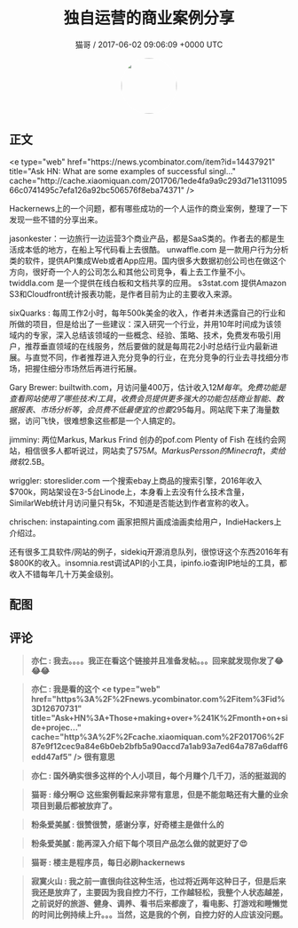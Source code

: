 <h1 align="center">独自运营的商业案例分享</h1>
<p align="center">
    <a>猫哥 / 2017-06-02 09:06:09 &#43;0000 UTC</a>
</p>

<div align="center">
    <img src="https://images.zsxq.com/FgagI9bwazZcrzGGZOzjX0b0jYeF?e=1590940799&amp;token=kIxbL07-8jAj8w1n4s9zv64FuZZNEATmlU_Vm6zD:ZmgO3Stcp1P31mt-sOrzqJZcjik=" width="100" height="100" style="border:1px solid;border-radius:50%; color:#ffffff"/>
</div>

## 正文

<div>
&lt;e type=&#34;web&#34; href=&#34;https://news.ycombinator.com/item?id=14437921&#34; title=&#34;Ask HN: What are some examples of successful singl...&#34; cache=&#34;http://cache.xiaomiquan.com/201706/1ede4fa9a9c293d71e131109566c0741495c7efa126a92bc506576f8eba74371&#34; /&gt;

Hackernews上的一个问题，都有哪些成功的一个人运作的商业案例，整理了一下发现一些不错的分享出来。

jasonkester：一边旅行一边运营3个商业产品，都是SaaS类的。作者去的都是生活成本低的地方，在船上写代码看上去很酷。
unwaffle.com 是一款用户行为分析类的软件，提供API集成Web或者App应用。国内很多大数据初创公司也在做这个方向，很好奇一个人的公司怎么和其他公司竞争，看上去工作量不小。
twiddla.com 是一个提供在线白板和文档共享的应用。
s3stat.com 提供Amazon S3和Cloudfront统计报表功能，是作者目前为止的主要收入来源。

sixQuarks : 每周工作2小时，每年500k美金的收入，作者并未透露自己的行业和所做的项目，但是给出了一些建议：深入研究一个行业，并用10年时间成为该领域内的专家，深入总结该领域的一些概念、经验、策略、技术，免费发布吸引用户，推荐垂直领域的在线服务，然后要做的就是每周花2小时总结行业内最新进展。与直觉不同，作者推荐进入充分竞争的行业，在充分竞争的行业去寻找细分市场，把握住细分市场然后再进行拓展。

Gary Brewer: builtwith.com，月访问量400万，估计收入$12M每年。免费功能是查看网站使用了哪些技术/工具，收费会员提供更多强大的功能包括商业智能、数据报表、市场分析等，会员费不低最便宜的也要$295每月。网站爬下来了海量数据，访问飞快，很难想象这些都是一个人搞定的。

jimminy: 两位Markus, Markus Frind 创办的pof.com Plenty of Fish 在线约会网站，相信很多人都听说过，网站卖了$575M。Markus Persson的Minecraft，卖给微软$2.5B。

wriggler: storeslider.com 一个搜索ebay上商品的搜索引擎，2016年收入$700k，网站架设在3-5台Linode上，本身看上去没有什么技术含量，SimilarWeb统计月访问量只有5k，不知道是否能达到作者宣称的收入。

chrischen: instapainting.com 画家把照片画成油画卖给用户，IndieHackers上介绍过。

还有很多工具软件/网站的例子，sidekiq开源消息队列，很惊讶这个东西2016年有$800K的收入。insomnia.rest调试API的小工具，ipinfo.io查询IP地址的工具，都收入不错每年几十万美金级别。
</div>

## 配图
<div class="image" align="center">

</div>

## 评论

<div align="left">
<div>

<blockquote >
<span> <strong>亦仁 : 我去。。。。我正在看这个链接并且准备发帖。。。回来就发现你发了😂😂😂 </strong></span>
</blockquote>

<blockquote >
<span> <strong>亦仁 : 我是看的这个  &lt;e type=&#34;web&#34; href=&#34;https%3A%2F%2Fnews.ycombinator.com%2Fitem%3Fid%3D12670731&#34; title=&#34;Ask&#43;HN%3A&#43;Those&#43;making&#43;over&#43;%241K%2Fmonth&#43;on&#43;side&#43;projec...&#34; cache=&#34;http%3A%2F%2Fcache.xiaomiquan.com%2F201706%2F87e9f12cec9a84e6b0eb2bfb5a90accd7a1ab93a7ed64a787a6daff6edd47af5&#34; /&gt; 很有意思 </strong></span>
</blockquote>

<blockquote >
<span> <strong>亦仁 : 国外确实很多这样的个人小项目，每个月赚个几千刀，活的挺滋润的 </strong></span>
</blockquote>

<blockquote >
<span> <strong>猫哥 : 缘分啊😉 这些案例看起来非常有意思，但是不能忽略还有大量的业余项目到最后都被放弃了。 </strong></span>
</blockquote>

<blockquote >
<span> <strong>粉条爱美腻 : 很赞很赞，感谢分享，好奇楼主是做什么的 </strong></span>
</blockquote>

<blockquote >
<span> <strong>粉条爱美腻 : 能再深入介绍下每个项目产品怎么做的就更好了😍 </strong></span>
</blockquote>

<blockquote >
<span> <strong>猫哥 : 楼主是程序员，每日必刷hackernews </strong></span>
</blockquote>

<blockquote >
<span> <strong>寂寞火山 : 我之前一直很向往这种生活，也过将近两年这种日子，但是后来我还是放弃了，主要因为我自控力不行，工作越轻松，我整个人状态越差，之前说好的旅游、健身、调养、看书后来都废了，看电影、打游戏和睡懒觉的时间比例持续上升。。。当然，这是我的个例，自控力好的人应该没问题。 </strong></span>
</blockquote>

</div>
</div>